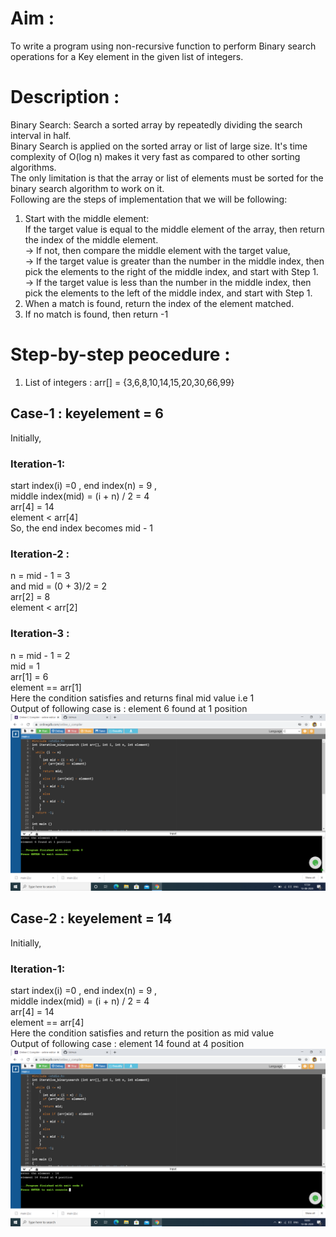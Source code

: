 # Aim :                                                                                                 
To write a program using non-recursive function to perform Binary search operations for a Key element in the given list of integers. 
# Description :
Binary Search: Search a sorted array by repeatedly dividing the search interval in half.                 
Binary Search is applied on the sorted array or list of large size. It's time complexity of O(log n) makes it very fast as compared to other sorting algorithms.                                             
The only limitation is that the array or list of elements must be sorted for the binary search algorithm to work on it.                           
Following are the steps of implementation that we will be following:                                     
1. Start with the middle element:                                                                       
  If the target value is equal to the middle element of the array, then return the index of the middle    element.                                                                                                 
  -> If not, then compare the middle element with the target value,                                     
  -> If the target value is greater than the number in the middle index, then pick the elements to the right of the middle index, and start with Step 1.                                                       
  -> If the target value is less than the number in the middle index, then pick the elements to the left of the middle index, and start with Step 1.          
2. When a match is found, return the index of the element matched.
3. If no match is found, then return -1                            
# Step-by-step peocedure : 
1. List of integers : arr[] = {3,6,8,10,14,15,20,30,66,99}                                           
## Case-1 : keyelement = 6                                                                           
Initially,                                                                                           
### Iteration-1:                                                                                   
  start index(i) =0 , end index(n) = 9 ,                                                     
  middle index(mid) = (i + n) / 2 = 4                                                                
  arr[4] = 14                                                                                         
  element < arr[4]                                                                                   
  So, the end index becomes mid - 1                                                                   
### Iteration-2 :
  n = mid - 1 = 3                                                                                     
  and mid = (0 + 3)/2 = 2                                                                             
  arr[2] = 8                                                                                         
  element < arr[2]                                                                                   
### Iteration-3 :
  n = mid - 1 = 2                                                                                     
  mid = 1                                                                                             
  arr[1] = 6                                                                                         
  element == arr[1]                                                                                   
  Here the condition satisfies and returns final mid value i.e 1                                     
  Output of following case is : element 6 found at 1 position                                         
  ![Output_for_6](nrbs_6.png)
## Case-2 : keyelement = 14                                                                           
Initially,                                                                                           
### Iteration-1:                                                                                   
  start index(i) =0 , end index(n) = 9 ,                                                     
  middle index(mid) = (i + n) / 2 = 4                                                                
  arr[4] = 14                                                                                         
  element == arr[4]                                                                                  
  Here the condition satisfies and return the position as mid value                                   
  Output of following case : element 14 found at 4 position 
  ![Output_for_14](nrbs_14.png)
